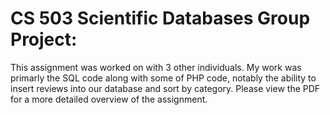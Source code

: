 # CS 503 Scientific Databases Group Project:


This assignment was worked on with 3 other individuals. My work was primarly the 
SQL code along with some of PHP code, notably the ability to insert
reviews into our database and sort by category. Please view the PDF for a 
more detailed overview of the assignment. 
